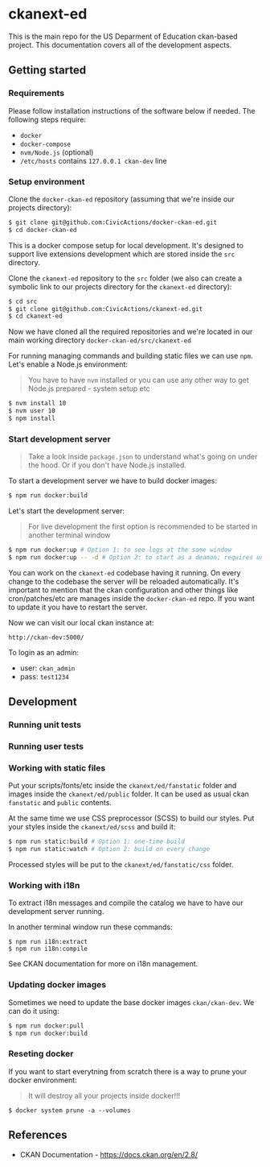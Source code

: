 # ckanext-ed

This is the main repo for the US Deparment of Education ckan-based project. This documentation covers all of the development aspects.

## Getting started

### Requirements

Please follow installation instructions of the software below if needed. The following steps require:
- `docker`
- `docker-compose`
- `nvm/Node.js` (optional)
- `/etc/hosts` contains `127.0.0.1 ckan-dev` line

### Setup environment

Clone the `docker-ckan-ed` repository (assuming that we're inside our projects directory):

```bash
$ git clone git@github.com:CivicActions/docker-ckan-ed.git
$ cd docker-ckan-ed
```

This is a docker compose setup for local development. It's designed to support live extensions development which are stored inside the `src` directory.

Clone the `ckanext-ed` repository to the `src` folder (we also can create a symbolic link to our projects directory for the `ckanext-ed` directory):

```bash
$ cd src
$ git clone git@github.com:CivicActions/ckanext-ed.git
$ cd ckanext-ed
```

Now we have cloned all the required repositories and we're located in our main working directory `docker-ckan-ed/src/ckanext-ed`

For running managing commands and building static files we can use `npm`. Let's enable a Node.js environment:

> You have to have `nvm` installed or you can use any other way to get Node.js prepared - system setup etc

```bash
$ nvm install 10
$ nvm user 10
$ npm install
```

### Start development server

> Take a look inside `package.json` to understand what's going on under the hood. Or if you don't have Node.js installed.

To start a development server we have to build docker images:

```bash
$ npm run docker:build
```

Let's start the development server:

> For live development the first option is recommended to be started in another terminal window

```bash
$ npm run docker:up # Option 1: to see logs at the same window
$ npm run docker:up -- -d # Option 2: to start as a deamon; requires understanding how to manage a docker container
```

You can work on the `ckanext-ed` codebase having it running. On every change to the codebase the server will be reloaded automatically. It's important to mention that the ckan configuration and other things like cron/patches/etc are manages inside the `docker-ckan-ed` repo. If you want to update it you have to restart the server.

Now we can visit our local ckan instance at:

```
http://ckan-dev:5000/
```

To login as an admin:
- user: `ckan_admin`
- pass: `test1234`

## Development

### Running unit tests

### Running user tests

### Working with static files

Put your scripts/fonts/etc inside the `ckanext/ed/fanstatic` folder and images inside the `ckanext/ed/public` folder. It can be used as usual ckan `fanstatic` and `public` contents.

At the same time we use CSS preprocessor (SCSS) to build our styles. Put your styles inside the `ckanext/ed/scss` and build it:

```bash
$ npm run static:build # Option 1: one-time build
$ npm run static:watch # Option 2: build on every change
```

Processed styles will be put to the `ckanext/ed/fanstatic/css` folder.

### Working with i18n

To extract i18n messages and compile the catalog we have to have our development server running.

In another terminal window run these commands:

```
$ npm run i18n:extract
$ npm run i18n:compile
```

See CKAN documentation for more on i18n management.

### Updating docker images

Sometimes we need to update the base docker images `ckan/ckan-dev`. We can do it using:

```bash
$ npm run docker:pull
$ npm run docker:build
```

### Reseting docker

If you want to start everytning from scratch there is a way to prune your docker environment:

> It will destroy all your projects inside docker!!!

```
$ docker system prune -a --volumes
```

## References

- CKAN Documentation - https://docs.ckan.org/en/2.8/
